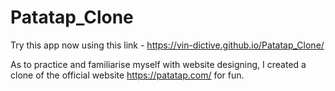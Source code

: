 # Patatap_Clone
Try this app now using this link - https://vin-dictive.github.io/Patatap_Clone/

As to practice and familiarise myself with website designing, I created a clone of the official website https://patatap.com/ for fun. 
